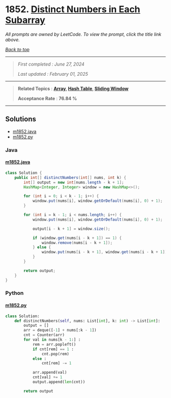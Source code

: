 # 1852. [Distinct Numbers in Each Subarray](<https://leetcode.com/problems/distinct-numbers-in-each-subarray>)

*All prompts are owned by LeetCode. To view the prompt, click the title link above.*

*[Back to top](<../README.md>)*

------

> *First completed : June 27, 2024*
>
> *Last updated : February 01, 2025*

------

> **Related Topics** : **[Array](<by_topic/Array.md>), [Hash Table](<by_topic/Hash Table.md>), [Sliding Window](<by_topic/Sliding Window.md>)**
>
> **Acceptance Rate** : **76.84 %**

------

## Solutions

- [m1852.java](<../my-submissions/m1852.java>)
- [m1852.py](<../my-submissions/m1852.py>)
### Java
#### [m1852.java](<../my-submissions/m1852.java>)
```Java
class Solution {
    public int[] distinctNumbers(int[] nums, int k) {
        int[] output = new int[nums.length - k + 1];
        HashMap<Integer, Integer> window = new HashMap<>();

        for (int i = 0; i < k - 1; i++) {
            window.put(nums[i], window.getOrDefault(nums[i], 0) + 1);
        }

        for (int i = k - 1; i < nums.length; i++) {
            window.put(nums[i], window.getOrDefault(nums[i], 0) + 1);

            output[i - k + 1] = window.size();

            if (window.get(nums[i - k + 1]) == 1) {
                window.remove(nums[i - k + 1]);
            } else {
                window.put(nums[i - k + 1], window.get(nums[i - k + 1]) - 1);
            }
        }

        return output;
    }
}
```

### Python
#### [m1852.py](<../my-submissions/m1852.py>)
```Python
class Solution:
    def distinctNumbers(self, nums: List[int], k: int) -> List[int]:
        output = []
        arr = deque([-1] + nums[:k - 1])
        cnt = Counter(arr)
        for val in nums[k - 1:] :
            rem = arr.popleft()
            if cnt[rem] == 1 :
                cnt.pop(rem)
            else :
                cnt[rem] -= 1

            arr.append(val)
            cnt[val] += 1
            output.append(len(cnt))

        return output

```

